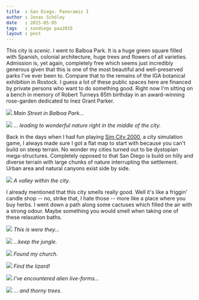 ```yaml
---
title  : San Diego. Panoramic I
author : Jonas Schöley
date   : 2015-05-05
tags   : sandiego paa2015
layout : post
---
```


This city is *scenic*. I went to Balboa Park. It is a huge green square filled with Spanish, colonial architecture, huge trees and flowers of all varieties. Admission is, yet again, completely free which seems just incredibly generous given that this is one of the most beautiful and well-preserved parks I've ever been to. Compare that to the remains of the IGA botanical exhibition in Rostock. I guess a lot of these public spaces here are financed by private persons who want to do something good. Right now I'm sitting on a bench in memory of Robert Turneys 85th birthday in an award-winning rose-garden dedicated to Inez Grant Parker.

![](/assets/2015-05-05-san_diego_panoramic_i/pano_20150427_134352.jpg)
*Main Street in Balboa Park...*

![](/assets/2015-05-05-san_diego_panoramic_i/PANO_20150427_115329.jpg)
*... leading to wonderful nature right in the middle of the city.*

Back in the days when I had fun playing [Sim City 2000](http://www.rockpapershotgun.com/2011/05/28/gaming-made-me-sim-city-2000/), a city simulation game, I always made sure I got a flat map to start with because you can't build on steep terrain. No wonder my cities turned out to be dystopian mega-structures. Completely opposed to that San Diego is build on hilly and diverse terrain with large chunks of nature interrupting the settlement. Urban area and natural canyons exist side by side.

![](/assets/2015-05-05-san_diego_panoramic_i/img_20150427_115726.jpg)
*A valley within the city.*

I already mentioned that this city smells really good. Well it's like a friggin' candle shop -- no, strike that, I hate those -- more like a place where you buy herbs. I went down a path along some cactuses which filled the air with a strong odour. Maybe something you would smell when taking one of these relaxation baths.

![](/assets/2015-05-05-san_diego_panoramic_i/IMG_20150427_134334.jpg)
*This is were they...*

![](/assets/2015-05-05-san_diego_panoramic_i/IMG_20150427_113203.jpg)
*...keep the jungle.*

![](/assets/2015-05-05-san_diego_panoramic_i/IMG_20150427_095529.jpg)
*Found my church.*

![](/assets/2015-05-05-san_diego_panoramic_i/IMG_20150427_120537.jpg)
*Find the lizard!*

![](/assets/2015-05-05-san_diego_panoramic_i/IMG_20150427_132608.jpg)
*I've encountered alien live-forms...*

![](/assets/2015-05-05-san_diego_panoramic_i/IMG_20150427_132907.jpg)
*... and thorny trees.*